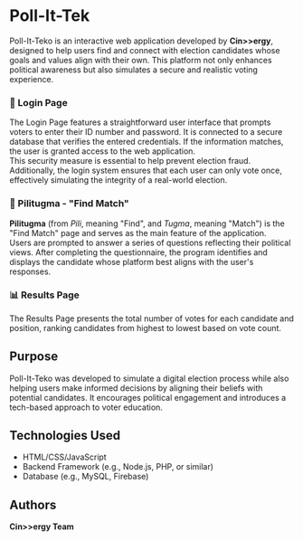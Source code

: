 # Poll-It-Tek 

Poll-It-Teko is an interactive web application developed by **Cin>>ergy**, designed to help users find and connect with election candidates whose goals and values align with their own. This platform not only enhances political awareness but also simulates a secure and realistic voting experience.

### 🔐 Login Page
The Login Page features a straightforward user interface that prompts voters to enter their ID number and password. It is connected to a secure database that verifies the entered credentials. If the information matches, the user is granted access to the web application.  
This security measure is essential to help prevent election fraud. Additionally, the login system ensures that each user can only vote once, effectively simulating the integrity of a real-world election.

### 🧩 Pilitugma - "Find Match"
**Pilitugma** (from *Pili*, meaning "Find", and *Tugma*, meaning "Match") is the "Find Match" page and serves as the main feature of the application.  
Users are prompted to answer a series of questions reflecting their political views. After completing the questionnaire, the program identifies and displays the candidate whose platform best aligns with the user's responses.

### 📊 Results Page
The Results Page presents the total number of votes for each candidate and position, ranking candidates from highest to lowest based on vote count.

## Purpose
Poll-It-Teko was developed to simulate a digital election process while also helping users make informed decisions by aligning their beliefs with potential candidates. It encourages political engagement and introduces a tech-based approach to voter education.

## Technologies Used
- HTML/CSS/JavaScript
- Backend Framework (e.g., Node.js, PHP, or similar)
- Database (e.g., MySQL, Firebase)

## Authors
**Cin>>ergy Team**

